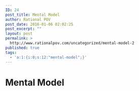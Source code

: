 ```yaml
---
ID: 24
post_title: Mental Model
author: Rational POV
post_date: 2016-01-06 02:02:25
post_excerpt: ""
layout: post
permalink: >
  http://www.rationalpov.com/uncategorized/mental-model-2
published: true
tags:
  - 'a:1:{i:0;s:12:"mental-model";}'
---
```

# Mental Model